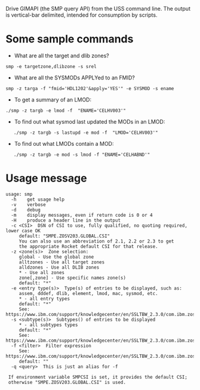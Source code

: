 Drive GIMAPI (the SMP query API) from the USS command line. The output is vertical-bar delimited, intended for consumption by scripts.

# Some sample commands

* What are all the target and dlib zones?
```
smp -e targetzone,dlibzone -s srel
```
* What are all the SYSMODs APPLYed to an FMID?
```
smp -z targa -f "fmid='HDL1202'&apply='YES'" -e SYSMOD -s ename
```
* To get a summary of an LMOD:
```
./smp -z targb -e lmod -f  "ENAME='CELHV003'"
```

* To find out what sysmod last updated the MODs in an LMOD:
```
   ./smp -z targb -s lastupd -e mod -f  "LMOD='CELHV003'"
```

* To find out what LMODs contain a MOD:
```
   ./smp -z targb -e mod -s lmod -f "ENAME='CELHABND'"
```

# Usage message

```
usage: smp 
  -h    get usage help 
  -v    verbose 
  -d    debug 
  -m    display messages, even if return code is 0 or 4 
  -H    produce a header line in the output 
  -c <CSI>  DSN of CSI to use, fully qualified, no quoting required, lower case OK 
     default: "SMPE.ZOSV203.GLOBAL.CSI" 
     You can also use an abbreviation of 2.1, 2.2 or 2.3 to get
     the appropriate Rocket default CSI for that release.
  -z <zone(s)>  Zone selection: 
     global - Use the global zone 
     alltzones - Use all target zones 
     alldzones - Use all DLIB zones 
     * - Use all zones 
     zone[,zone] - Use specific names zone(s) 
     default: "*" 
  -e <entry type(s)>  Type(s) of entries to be displayed, such as: 
     assem, dddef, dlib, element, lmod, mac, sysmod, etc. 
     * - all entry types 
     default: "*" 
     See: https://www.ibm.com/support/knowledgecenter/en/SSLTBW_2.3.0/com.ibm.zos.v2r3.gim2000/entry.htm 
  -s <subtype(s)>  Subtypes() of entries to be displayed 
     * - all subtypes types 
     default: "*" 
     See: https://www.ibm.com/support/knowledgecenter/en/SSLTBW_2.3.0/com.ibm.zos.v2r3.gim2000/subent.htm 
  -f <filter>  Filter expression 
     See: https://www.ibm.com/support/knowledgecenter/en/SSLTBW_2.3.0/com.ibm.zos.v2r3.gim2000/filter.htm 
     default: "" 
  -q <query>  This is just an alias for -f 
 
 If environment variable SMPCSI is set, it provides the default CSI; 
 otherwise "SMPE.ZOSV203.GLOBAL.CSI" is used. 
```